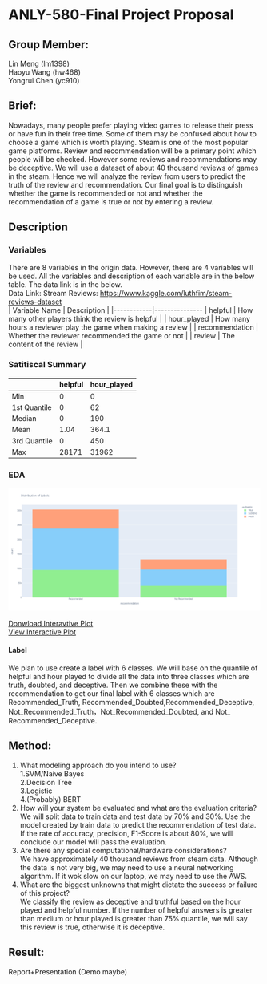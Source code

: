 # ANLY-580-Final Project Proposal
## Group Member:
Lin Meng (lm1398)<br>
Haoyu Wang (hw468)<br>
Yongrui Chen (yc910)<br>


## Brief: 
Nowadays, many people prefer playing video games to release their press or have fun in their free time. Some of them may be confused about how to choose a game which is worth playing. Steam is one of the most popular game platforms. Review and recommendation will be a primary point which people will be checked. However some reviews and recommendations may be deceptive. We will use a dataset of about 40 thousand reviews of games in the steam. Hence we will analyze the review from users to predict the truth of the review and recommendation. Our final goal is to distinguish  whether the game is recommended or not and whether the recommendation of a game is true or not by entering a review.
 
## Description 

### Variables
There are 8 variables in the origin data. However, there are 4 variables will be used. All the variables and description of each variable are in the below table. The data link is in the below.<br>
Data Link: Stream Reviews: https://www.kaggle.com/luthfim/steam-reviews-dataset<br>
| Variable Name | Description |
|------------|---------------
| helpful | How many other players think the review is helpful  |
| hour_played | How many hours a reviewer play the game when making a review |
| recommendation | Whether the reviewer recommended the game or not |
| review | The content of the review |

### Satitiscal Summary
||helpful|hour_played|
|------------|---------------|---------------|
|Min|0|0|
|1st Quantile|0|62|
|Median|0|190|
|Mean|1.04|364.1|
|3rd Quantile|0|450|
|Max|28171|31962|

### EDA
<img src='Visualizations/newplot.png'>

[Donwload Interavtive Plot](Visualizations/distribution_of_labels.html)
<br>
[View Interactive Plot](https://linmeng.georgetown.domains/580/distribution_of_labels.html)





#### Label
We plan to use create a label with 6 classes. We will base on the quantile of helpful and hour played to divide all the data into three classes which are truth, doubted, and deceptive. Then we combine these with the recommendation to get our final label with 6 classes which are Recommended_Truth, Recommended_Doubted,Recommended_Deceptive, Not_Recommended_Truth，Not_Recommended_Doubted, and Not_ Recommended_Deceptive.

## Method:
1. What modeling approach do you intend to use?
	<br>1.SVM/Naive Bayes
	<br>2.Decision Tree
	<br>3.Logistic
	<br>4.(Probably) BERT 
	<br>
2. How will your system be evaluated and what are the evaluation criteria?<br>
	We will split data to train data and test data by 70% and 30%. Use the model created by train data to predict the recommendation of test data. If the rate of accuracy, precision, F1-Score is about 80%, we will conclude our model will pass the evaluation.<br>
3. Are there any special computational/hardware considerations?<br>
	We have approximately 40 thousand reviews from steam data. Although the data  is not  very  big, we may need to use a neural networking algorithm.  If it wok slow on our laptop, we may need to use the AWS.
4. What are the biggest unknowns that might dictate the success or failure of this project?<br>
	We classify the review as deceptive and truthful based on the hour played and helpful number. If the number of helpful answers is greater than medium or hour played is greater than 75% quantile, we will say this review is true, otherwise it is deceptive.<br>

## Result:
Report+Presentation (Demo maybe)



